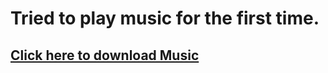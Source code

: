 # Tried to play music for the first time.

## <a href="national-anthem180.wav" download>Click here to download Music</a>
